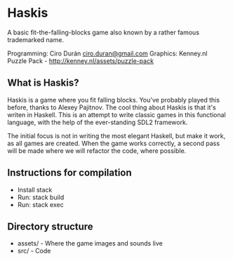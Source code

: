 # Haskis

A basic fit-the-falling-blocks game also known by a rather famous trademarked name.

Programming: Ciro Durán <ciro.duran@gmail.com>
Graphics: Kenney.nl Puzzle Pack - http://kenney.nl/assets/puzzle-pack

## What is Haskis?

Haskis is a game where you fit falling blocks. You've probably played this before,
thanks to Alexey Pajitnov. The cool thing about Haskis is that it's writen in
Haskell. This is an attempt to write classic games in this functional language,
with the help of the ever-standing SDL2 framework.

The initial focus is not in writing the most elegant Haskell, but make it work,
as all games are created. When the game works correctly, a second pass will be
made where we will refactor the code, where possible.

## Instructions for compilation

* Install stack
* Run: stack build
* Run: stack exec

## Directory structure

* assets/ - Where the game images and sounds live
* src/ - Code
